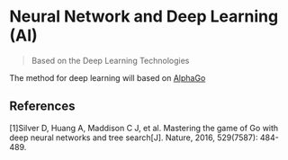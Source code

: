 # Neural Network and Deep Learning (AI)
> Based on the Deep Learning Technologies

The method for deep learning will based on [AlphaGo](http://www.nature.com/nature/journal/v529/n7587/full/nature16961.html)

## References
[1]Silver D, Huang A, Maddison C J, et al. Mastering the game of Go with deep neural networks and tree search[J]. Nature, 2016, 529(7587): 484-489.